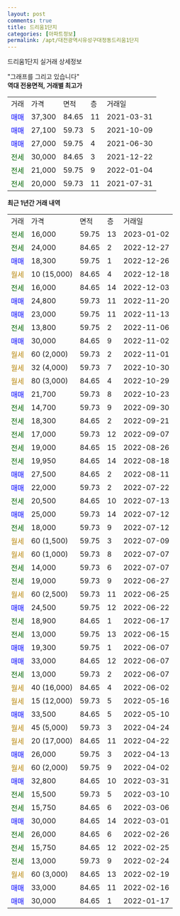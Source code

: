 ```yaml
---
layout: post
comments: true
title: 드리움1단지
categories: [아파트정보]
permalink: /apt/대전광역시유성구대정동드리움1단지
---
```


드리움1단지 실거래 상세정보

<script type="text/javascript">
  google.charts.load('current', {'packages':['line', 'corechart']});
  google.charts.setOnLoadCallback(drawChart);

  function drawChart() {
    var data = new google.visualization.DataTable();
    data.addColumn('date', '거래일');
    data.addColumn('number', "매매");
    data.addColumn('number', "전세");
    data.addColumn('number', "전매");

    data.addRows([[new Date(Date.parse("2023-01-02")), null, 16000, null], [new Date(Date.parse("2022-12-27")), null, 24000, null], [new Date(Date.parse("2022-12-26")), 18300, null, null], [new Date(Date.parse("2022-12-18")), null, null, null], [new Date(Date.parse("2022-12-03")), null, 16000, null], [new Date(Date.parse("2022-11-20")), 24800, null, null], [new Date(Date.parse("2022-11-13")), 23000, null, null], [new Date(Date.parse("2022-11-06")), null, 13800, null], [new Date(Date.parse("2022-11-02")), 30000, null, null], [new Date(Date.parse("2022-11-01")), null, null, null], [new Date(Date.parse("2022-10-30")), null, null, null], [new Date(Date.parse("2022-10-29")), null, null, null], [new Date(Date.parse("2022-10-23")), 21700, null, null], [new Date(Date.parse("2022-09-30")), null, 14700, null], [new Date(Date.parse("2022-09-21")), null, 18300, null], [new Date(Date.parse("2022-09-07")), null, 17000, null], [new Date(Date.parse("2022-08-26")), null, 19000, null], [new Date(Date.parse("2022-08-18")), null, 19950, null], [new Date(Date.parse("2022-08-11")), 27500, null, null], [new Date(Date.parse("2022-07-22")), 22000, null, null], [new Date(Date.parse("2022-07-13")), null, 20500, null], [new Date(Date.parse("2022-07-12")), 25000, null, null], [new Date(Date.parse("2022-07-12")), null, 18000, null], [new Date(Date.parse("2022-07-09")), null, null, null], [new Date(Date.parse("2022-07-07")), null, null, null], [new Date(Date.parse("2022-07-07")), null, 14000, null], [new Date(Date.parse("2022-06-27")), null, 19000, null], [new Date(Date.parse("2022-06-25")), null, null, null], [new Date(Date.parse("2022-06-22")), 24500, null, null], [new Date(Date.parse("2022-06-17")), null, 18900, null], [new Date(Date.parse("2022-06-15")), null, 13000, null], [new Date(Date.parse("2022-06-07")), 19300, null, null], [new Date(Date.parse("2022-06-07")), 33000, null, null], [new Date(Date.parse("2022-06-07")), null, 13000, null], [new Date(Date.parse("2022-06-02")), null, null, null], [new Date(Date.parse("2022-05-16")), null, null, null], [new Date(Date.parse("2022-05-10")), 33500, null, null], [new Date(Date.parse("2022-04-24")), null, null, null], [new Date(Date.parse("2022-04-22")), null, null, null], [new Date(Date.parse("2022-04-13")), 26000, null, null], [new Date(Date.parse("2022-04-02")), null, null, null], [new Date(Date.parse("2022-03-31")), 32800, null, null], [new Date(Date.parse("2022-03-10")), null, 15500, null], [new Date(Date.parse("2022-03-06")), null, 15750, null], [new Date(Date.parse("2022-03-01")), 30000, null, null], [new Date(Date.parse("2022-02-26")), null, 26000, null], [new Date(Date.parse("2022-02-25")), null, 15750, null], [new Date(Date.parse("2022-02-24")), null, 13000, null], [new Date(Date.parse("2022-02-19")), null, null, null], [new Date(Date.parse("2022-02-16")), 33000, null, null], [new Date(Date.parse("2022-01-17")), 30000, null, null]]);

    var options = {
      hAxis: {
        format: 'yyyy/MM/dd'
      },    
      lineWidth: 0,
      pointsVisible: true,    
      title: '최근 1년간 유형별 실거래가 분포',
      legend: { position: 'bottom' }
    };

    var formatter = new google.visualization.NumberFormat({pattern:'###,###'} );
    formatter.format(data, 1);
    formatter.format(data, 2);
    
    setTimeout(function() {
        var chart = new google.visualization.LineChart(document.getElementById('columnchart_material'));
        chart.draw(data, (options));
        document.getElementById('loading').style.display = 'none';
    }, 200);
  }
</script>


<div id="loading" style="z-index:20; display: block; margin-left: 0px">"그래프를 그리고 있습니다"</div>
<div id="columnchart_material" style="width: 95%; margin-left: 0px; display: block"></div>
<!-- contents start -->
<b>역대 전용면적, 거래별 최고가</b>
<table class="sortable">
    <tr>
      <td>거래</td>
      <td>가격</td>
      <td>면적</td>
      <td>층</td>
      <td>거래일</td>
    </tr>
        <tr>
          <td><a style="color: blue">매매</a></td>
          <td>37,300</td>
          <td>84.65</td>
          <td>11</td>
          <td>2021-03-31</td>
        </tr>            <tr>
          <td><a style="color: blue">매매</a></td>
          <td>27,100</td>
          <td>59.73</td>
          <td>5</td>
          <td>2021-10-09</td>
        </tr>            <tr>
          <td><a style="color: blue">매매</a></td>
          <td>27,000</td>
          <td>59.75</td>
          <td>4</td>
          <td>2021-06-30</td>
        </tr>        
        <tr>
              <td><a style="color: darkgreen">전세</a></td>
              <td>30,000</td>
              <td>84.65</td>
              <td>3</td>
              <td>2021-12-22</td>
            </tr>            <tr>
              <td><a style="color: darkgreen">전세</a></td>
              <td>21,000</td>
              <td>59.75</td>
              <td>9</td>
              <td>2022-01-04</td>
            </tr>            <tr>
              <td><a style="color: darkgreen">전세</a></td>
              <td>20,000</td>
              <td>59.73</td>
              <td>11</td>
              <td>2021-07-31</td>
            </tr>        
    
</table>

<b>최근 1년간 거래 내역</b>

<table class="sortable">
    <tr>
      <td>거래</td>
      <td>가격</td>
      <td>면적</td>
      <td>층</td>
      <td>거래일</td>
    </tr>
    <tr>
      <td><a style="color: darkgreen">전세</a></td>
      <td>16,000</td>
      <td>59.75</td>
      <td>13</td>
      <td>2023-01-02</td>
    </tr>          <tr>
      <td><a style="color: darkgreen">전세</a></td>
      <td>24,000</td>
      <td>84.65</td>
      <td>2</td>
      <td>2022-12-27</td>
    </tr>          <tr>
      <td><a style="color: blue">매매</a></td>
      <td>18,300</td>
      <td>59.75</td>
      <td>1</td>
      <td>2022-12-26</td>
    </tr>          <tr>
      <td><a style="color: darkgoldenrod">월세</a></td>
      <td>10 (15,000)</td>
      <td>84.65</td>
      <td>4</td>
      <td>2022-12-18</td>
    </tr>          <tr>
      <td><a style="color: darkgreen">전세</a></td>
      <td>16,000</td>
      <td>84.65</td>
      <td>14</td>
      <td>2022-12-03</td>
    </tr>          <tr>
      <td><a style="color: blue">매매</a></td>
      <td>24,800</td>
      <td>59.73</td>
      <td>11</td>
      <td>2022-11-20</td>
    </tr>          <tr>
      <td><a style="color: blue">매매</a></td>
      <td>23,000</td>
      <td>59.75</td>
      <td>11</td>
      <td>2022-11-13</td>
    </tr>          <tr>
      <td><a style="color: darkgreen">전세</a></td>
      <td>13,800</td>
      <td>59.75</td>
      <td>2</td>
      <td>2022-11-06</td>
    </tr>          <tr>
      <td><a style="color: blue">매매</a></td>
      <td>30,000</td>
      <td>84.65</td>
      <td>9</td>
      <td>2022-11-02</td>
    </tr>          <tr>
      <td><a style="color: darkgoldenrod">월세</a></td>
      <td>60 (2,000)</td>
      <td>59.73</td>
      <td>2</td>
      <td>2022-11-01</td>
    </tr>          <tr>
      <td><a style="color: darkgoldenrod">월세</a></td>
      <td>32 (4,000)</td>
      <td>59.73</td>
      <td>7</td>
      <td>2022-10-30</td>
    </tr>          <tr>
      <td><a style="color: darkgoldenrod">월세</a></td>
      <td>80 (3,000)</td>
      <td>84.65</td>
      <td>4</td>
      <td>2022-10-29</td>
    </tr>          <tr>
      <td><a style="color: blue">매매</a></td>
      <td>21,700</td>
      <td>59.73</td>
      <td>8</td>
      <td>2022-10-23</td>
    </tr>          <tr>
      <td><a style="color: darkgreen">전세</a></td>
      <td>14,700</td>
      <td>59.73</td>
      <td>9</td>
      <td>2022-09-30</td>
    </tr>          <tr>
      <td><a style="color: darkgreen">전세</a></td>
      <td>18,300</td>
      <td>84.65</td>
      <td>2</td>
      <td>2022-09-21</td>
    </tr>          <tr>
      <td><a style="color: darkgreen">전세</a></td>
      <td>17,000</td>
      <td>59.73</td>
      <td>12</td>
      <td>2022-09-07</td>
    </tr>          <tr>
      <td><a style="color: darkgreen">전세</a></td>
      <td>19,000</td>
      <td>84.65</td>
      <td>15</td>
      <td>2022-08-26</td>
    </tr>          <tr>
      <td><a style="color: darkgreen">전세</a></td>
      <td>19,950</td>
      <td>84.65</td>
      <td>14</td>
      <td>2022-08-18</td>
    </tr>          <tr>
      <td><a style="color: blue">매매</a></td>
      <td>27,500</td>
      <td>84.65</td>
      <td>2</td>
      <td>2022-08-11</td>
    </tr>          <tr>
      <td><a style="color: blue">매매</a></td>
      <td>22,000</td>
      <td>59.73</td>
      <td>2</td>
      <td>2022-07-22</td>
    </tr>          <tr>
      <td><a style="color: darkgreen">전세</a></td>
      <td>20,500</td>
      <td>84.65</td>
      <td>10</td>
      <td>2022-07-13</td>
    </tr>          <tr>
      <td><a style="color: blue">매매</a></td>
      <td>25,000</td>
      <td>59.73</td>
      <td>14</td>
      <td>2022-07-12</td>
    </tr>          <tr>
      <td><a style="color: darkgreen">전세</a></td>
      <td>18,000</td>
      <td>59.73</td>
      <td>9</td>
      <td>2022-07-12</td>
    </tr>          <tr>
      <td><a style="color: darkgoldenrod">월세</a></td>
      <td>60 (1,500)</td>
      <td>59.75</td>
      <td>3</td>
      <td>2022-07-09</td>
    </tr>          <tr>
      <td><a style="color: darkgoldenrod">월세</a></td>
      <td>60 (1,000)</td>
      <td>59.73</td>
      <td>8</td>
      <td>2022-07-07</td>
    </tr>          <tr>
      <td><a style="color: darkgreen">전세</a></td>
      <td>14,000</td>
      <td>59.73</td>
      <td>6</td>
      <td>2022-07-07</td>
    </tr>          <tr>
      <td><a style="color: darkgreen">전세</a></td>
      <td>19,000</td>
      <td>59.73</td>
      <td>9</td>
      <td>2022-06-27</td>
    </tr>          <tr>
      <td><a style="color: darkgoldenrod">월세</a></td>
      <td>60 (2,500)</td>
      <td>59.73</td>
      <td>11</td>
      <td>2022-06-25</td>
    </tr>          <tr>
      <td><a style="color: blue">매매</a></td>
      <td>24,500</td>
      <td>59.75</td>
      <td>12</td>
      <td>2022-06-22</td>
    </tr>          <tr>
      <td><a style="color: darkgreen">전세</a></td>
      <td>18,900</td>
      <td>84.65</td>
      <td>1</td>
      <td>2022-06-17</td>
    </tr>          <tr>
      <td><a style="color: darkgreen">전세</a></td>
      <td>13,000</td>
      <td>59.75</td>
      <td>13</td>
      <td>2022-06-15</td>
    </tr>          <tr>
      <td><a style="color: blue">매매</a></td>
      <td>19,300</td>
      <td>59.75</td>
      <td>1</td>
      <td>2022-06-07</td>
    </tr>          <tr>
      <td><a style="color: blue">매매</a></td>
      <td>33,000</td>
      <td>84.65</td>
      <td>12</td>
      <td>2022-06-07</td>
    </tr>          <tr>
      <td><a style="color: darkgreen">전세</a></td>
      <td>13,000</td>
      <td>59.73</td>
      <td>2</td>
      <td>2022-06-07</td>
    </tr>          <tr>
      <td><a style="color: darkgoldenrod">월세</a></td>
      <td>40 (16,000)</td>
      <td>84.65</td>
      <td>4</td>
      <td>2022-06-02</td>
    </tr>          <tr>
      <td><a style="color: darkgoldenrod">월세</a></td>
      <td>15 (12,000)</td>
      <td>59.73</td>
      <td>5</td>
      <td>2022-05-16</td>
    </tr>          <tr>
      <td><a style="color: blue">매매</a></td>
      <td>33,500</td>
      <td>84.65</td>
      <td>5</td>
      <td>2022-05-10</td>
    </tr>          <tr>
      <td><a style="color: darkgoldenrod">월세</a></td>
      <td>45 (5,000)</td>
      <td>59.73</td>
      <td>3</td>
      <td>2022-04-24</td>
    </tr>          <tr>
      <td><a style="color: darkgoldenrod">월세</a></td>
      <td>20 (17,000)</td>
      <td>84.65</td>
      <td>11</td>
      <td>2022-04-22</td>
    </tr>          <tr>
      <td><a style="color: blue">매매</a></td>
      <td>26,000</td>
      <td>59.75</td>
      <td>3</td>
      <td>2022-04-13</td>
    </tr>          <tr>
      <td><a style="color: darkgoldenrod">월세</a></td>
      <td>60 (2,000)</td>
      <td>59.75</td>
      <td>9</td>
      <td>2022-04-02</td>
    </tr>          <tr>
      <td><a style="color: blue">매매</a></td>
      <td>32,800</td>
      <td>84.65</td>
      <td>10</td>
      <td>2022-03-31</td>
    </tr>          <tr>
      <td><a style="color: darkgreen">전세</a></td>
      <td>15,500</td>
      <td>59.73</td>
      <td>5</td>
      <td>2022-03-10</td>
    </tr>          <tr>
      <td><a style="color: darkgreen">전세</a></td>
      <td>15,750</td>
      <td>84.65</td>
      <td>6</td>
      <td>2022-03-06</td>
    </tr>          <tr>
      <td><a style="color: blue">매매</a></td>
      <td>30,000</td>
      <td>84.65</td>
      <td>14</td>
      <td>2022-03-01</td>
    </tr>          <tr>
      <td><a style="color: darkgreen">전세</a></td>
      <td>26,000</td>
      <td>84.65</td>
      <td>6</td>
      <td>2022-02-26</td>
    </tr>          <tr>
      <td><a style="color: darkgreen">전세</a></td>
      <td>15,750</td>
      <td>84.65</td>
      <td>12</td>
      <td>2022-02-25</td>
    </tr>          <tr>
      <td><a style="color: darkgreen">전세</a></td>
      <td>13,000</td>
      <td>59.73</td>
      <td>9</td>
      <td>2022-02-24</td>
    </tr>          <tr>
      <td><a style="color: darkgoldenrod">월세</a></td>
      <td>60 (3,000)</td>
      <td>84.65</td>
      <td>13</td>
      <td>2022-02-19</td>
    </tr>          <tr>
      <td><a style="color: blue">매매</a></td>
      <td>33,000</td>
      <td>84.65</td>
      <td>11</td>
      <td>2022-02-16</td>
    </tr>          <tr>
      <td><a style="color: blue">매매</a></td>
      <td>30,000</td>
      <td>84.65</td>
      <td>1</td>
      <td>2022-01-17</td>
    </tr>      </table>
<!-- contents end -->    

